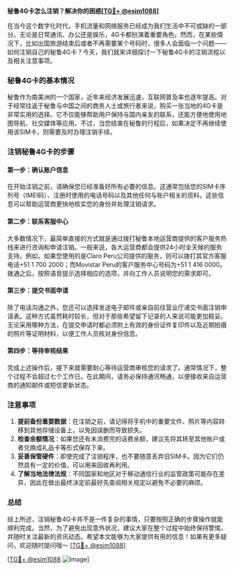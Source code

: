 **秘鲁4G卡怎么注销？解决你的困惑[[TG💪+ @esim1088](https://t.me/s/esim1088)]**

在当今这个数字化时代，手机流量和网络服务已经成为我们生活中不可或缺的一部分。无论是日常通讯、办公还是娱乐，4G卡都扮演着重要角色。然而，在某些情况下，比如出国旅游结束后或者不再需要某个号码时，很多人会面临一个问题——如何注销自己的秘鲁4G卡？今天，我们就来详细探讨一下秘鲁4G卡的注销流程以及相关注意事项。

### 秘鲁4G卡的基本情况

秘鲁作为南美洲的一个国家，近年来经济发展迅速，互联网普及率也逐年提高。对于经常往返于秘鲁与中国之间的商务人士或旅行者来说，购买一张当地的4G卡是非常实用的选择。它不仅能够帮助用户保持与国内亲友的联系，还能方便地使用地图导航、社交媒体等应用。不过，当您结束在秘鲁的行程后，如果决定不再继续使用该SIM卡，则需要及时办理注销手续。

### 注销秘鲁4G卡的步骤

#### 第一步：确认账户信息
在开始注销之前，请确保您已经准备好所有必要的信息。这通常包括您的SIM卡序列号（IMEI码）、注册时使用的电话号码以及其他任何与账户相关的资料。这些信息可以帮助运营商更快地核实您的身份并处理注销请求。

#### 第二步：联系客服中心
大多数情况下，最简单直接的方式就是通过拨打秘鲁本地运营商提供的客户服务热线来进行咨询和申请注销。一般来说，各大运营商都会提供24小时全天候的服务支持。例如，如果您使用的是Claro Peru公司提供的服务，则可以拨打其官方客服电话+51 1 700 2000；而Movistar Peru的客户服务中心号码为+51 1 416 0000。拨通之后，按照语音提示选择相应的选项，并向工作人员说明您的需求即可。

#### 第三步：提交书面申请
除了电话沟通之外，您还可以选择发送电子邮件或亲自前往营业厅递交书面注销申请表。这种方式虽然耗时较长，但对于那些希望留下记录的人来说可能更加稳妥。无论采用哪种方法，在提交申请时都必须附上有效的身份证件复印件以及近期拍摄的照片等证明材料，以便工作人员核对身份信息。

#### 第四步：等待审核结果
完成上述操作后，接下来就需要耐心等待运营商审核您的请求了。通常情况下，整个过程不会超过七个工作日。在此期间，请务必保持通讯畅通，以便接收来自运营商的通知邮件或短信更新状态。

### 注意事项

1. **提前备份重要数据**：在注销之前，请记得将手机中的重要文件、照片等内容转移到其他存储设备上，以免因误删而导致损失。
2. **检查余额情况**：如果您还有未消费完的话费余额，建议先将其转至其他账户或者兑换成礼品卡等形式保存下来。
3. **妥善保管硬件**：即使完成了注销程序，也不要随意丢弃旧SIM卡。因为它们仍然具有一定的价值，可以用来回收再利用。
4. **了解当地法律法规**：不同国家和地区对于移动通信行业的监管政策可能存在差异，因此在做出最终决定前最好先查阅相关规定以避免不必要的麻烦。

### 总结

综上所述，注销秘鲁4G卡并不是一件复杂的事情，只要按照正确的步骤操作就能顺利完成。当然，为了避免出现意外状况，建议大家在整个过程中始终保持警惕，并随时关注最新的资讯动态。希望本文能够为大家提供有用的信息！如果有更多疑问，欢迎随时提问哦～ [[TG💪+ @esim1088](https://t.me/s/esim1088)]

[[TG💪+ @esim1088](https://t.me/s/esim1088) ![Image](https://i.postimg.cc/4NQfJmqS/Snipaste-2025-05-13-00-14-12.png)]
